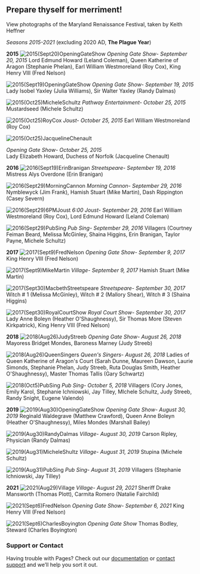 ## Prepare thyself for merriment!

View photographs of the Maryland Renaissance Festival, taken by Keith Heffner

*Seasons 2015-2021* (excluding 2020 AD, **The Plague Year**)


**2015**
![2015(Sept20)OpeningGateShow](https://user-images.githubusercontent.com/103908759/168369871-3a58ccea-4389-4629-8f73-cf597b7787f9.jpg)
*Opening Gate Show- September 20, 2015*
Lord Edmund Howard (Leland Coleman), Queen Katherine of Aragon (Stephanie Phelan), Earl William Westmoreland (Roy Cox), King Henry VIII (Fred Nelson)

![2015(Sept19)OpeningGateShow](https://user-images.githubusercontent.com/103908759/168373167-ec03fea7-52e5-4d02-abe3-a81fbc9e90d5.jpg)
*Opening Gate Show- September 19, 2015*
Lady Isobel Yaxley (Julia Williams), Sir Walter Yaxley (Randy Dalmas)

![2015(Oct25)MicheleSchultz](https://user-images.githubusercontent.com/103908759/168347037-95586731-76f8-4607-a9ec-c59f47725b5e.jpg)
*Pathway Entertainment- October 25, 2015*
Mustardseed (Michele Schultz)

![2015(Oct25)RoyCox](https://user-images.githubusercontent.com/103908759/168355584-3c455bc0-cf7f-4408-8057-a40defb1f880.jpg)
*Joust- October 25, 2015*
Earl William Westmoreland (Roy Cox)

![2015(Oct25)JacquelineChenault](https://user-images.githubusercontent.com/103908759/168356715-5009af72-940a-40f2-8ba3-79963d8869bf.jpg)

*Opening Gate Show- October 25, 2015*    
 Lady Elizabeth Howard, Duchess of Norfolk (Jacqueline Chenault)

**2016**
![2016(Sept19)ErinBranigan](https://user-images.githubusercontent.com/103908759/168373989-696a1cc9-5f69-4792-8d38-ab4bd9855b73.jpg)
*Streetspeare- September 19, 2016*
Mistress Alys Overdone (Erin Branigan)

![2016(Sept29)MorningCannon](https://user-images.githubusercontent.com/103908759/168374118-23f8e8cd-0be0-42ce-a5a5-5627573c1411.jpg)
*Morning Cannon- September 29, 2016*
Nymblewyck (Jim Frank), Hamish Stuart (Mike Martin), Dash Rippington (Casey Severn)

![2016(Sept29)6PMJoust](https://user-images.githubusercontent.com/103908759/168374517-475b4fbe-d735-4cde-abe9-678ab14ec972.jpg)
*6:00 Joust- September 29, 2016*
Earl William Westmoreland (Roy Cox), Lord Edmund Howard (Leland Coleman)

![2016(Sept29)PubSing](https://user-images.githubusercontent.com/103908759/168374657-e7148849-ff04-4933-ac40-924c7bce0306.jpg)
*Pub Sing- September 29, 2016*
Villagers (Courtney Feiman Beard, Melissa McGinley, Shaina Higgins, Erin Branigan, Taylor Payne, Michele Schultz)

**2017**
![2017(Sept9)FredNelson](https://user-images.githubusercontent.com/103908759/168375017-c82fe081-71b5-43df-bd1f-f50e713f9aa7.jpg)
*Opening Gate Show- September 9, 2017*
King Henry VIII (Fred Nelson)

![2017(Sept9)MikeMartin](https://user-images.githubusercontent.com/103908759/168375448-419c89de-6a43-4bbb-bd1e-d37364f12940.jpg)
*Village- September 9, 2017*
Hamish Stuart (Mike Martin)

![2017(Sept30)MacbethStreetspeare](https://user-images.githubusercontent.com/103908759/168375548-a2f64757-d7dc-40b0-9429-b496140ca80c.jpg)
*Streetspeare- September 30, 2017*
Witch # 1 (Melissa McGinley), Witch # 2 (Mallory Shear), Witch # 3 (Shaina Higgins)

![2017(Sept30)RoyalCourtShow](https://user-images.githubusercontent.com/103908759/168375687-0574269b-393c-473d-b865-89d69649141c.jpg)
*Royal Court Show- September 30, 2017*
Lady Anne Boleyn (Heather O'Shaughnessy), Sir Thomas More (Steven Kirkpatrick), King Henry VIII (Fred Nelson)

**2018**
![2018(Aug26)JudyStreeb](https://user-images.githubusercontent.com/103908759/168375996-5fc204a9-44a9-4bae-964f-8aab3244cce3.jpg)
*Opening Gate Show- August 26, 2018*
Mayoress Bridget Mondes, Baroness Marney (Judy Streeb)

![2018(Aug26)QueenSingers](https://user-images.githubusercontent.com/103908759/168376082-d47714e3-88fa-45d6-9e05-28bb0095b56f.jpg)
*Queen's Singers- August 26, 2018*
Ladies of Queen Katherine of Aragon's Court (Sarah Dunne, Maureen Dawson, Laurie Simonds, Stephanie Phelan, Judy Streeb, Ruta Douglas Smith, Heather O'Shaughnessy), Master Thomas Tallis (Gary Schwartz)

![2018(Oct5)PubSing](https://user-images.githubusercontent.com/103908759/168376255-c45bbd84-5d02-46b7-b8cb-3cd1c7eef771.jpg)
*Pub Sing- October 5, 2018*
Villagers (Cory Jones, Emily Karol, Stephanie Ichniowski, Jay Tilley, MIchele Schultz, Judy Streeb, Randy Snight, Eugene Valendo)

**2019**
![2019(Aug30)OpeningGateShow](https://user-images.githubusercontent.com/103908759/168376471-58c2d857-3985-4626-b2e6-1f295cdce992.jpg)
*Opening Gate Show- August 30, 2019*
Reginald Waldegrave (Matthew Crawford), Queen Anne Boleyn (Heather O'Shaughnessy), Miles Mondes (Marshall Bailey)

![2019(Aug30)RandyDalmas](https://user-images.githubusercontent.com/103908759/168376652-b73b040c-4a99-4f11-89af-a29d8cabe6ed.jpg)
*Village- August 30, 2019*
Carson Ripley, Physician (Randy Dalmas)

![2019(Aug31)MicheleShultz](https://user-images.githubusercontent.com/103908759/168376781-6aa47c52-79c7-43c2-971d-4b085167987f.jpg)
*Village- August 31, 2019*
Stupina (Michele Schultz)

![2019(Aug31)PubSing](https://user-images.githubusercontent.com/103908759/168376845-0472b62c-3ed6-4c55-be89-f78128a815cd.jpg)
*Pub Sing- August 31, 2019*
Villagers (Stephanie Ichniowski, Jay Tilley)

**2021**
![2021(Aug29)Village](https://user-images.githubusercontent.com/103908759/168376998-a15ea2fc-3008-4064-ac0e-e826660867ea.jpg)
*Village- August 29, 2021*
Sheriff Drake Mansworth (Thomas Plott), Carmita Romero (Natalie Fairchild)

![2021(Sept6)FredNelson](https://user-images.githubusercontent.com/103908759/168377201-72b6b23e-22f0-45e6-8c19-886e9dbcca72.jpg)
*Opening Gate Show- September 6, 2021*
King Henry VIII (Fred Nelson)

![2021(Sept6)CharlesBoyington](https://user-images.githubusercontent.com/103908759/168377303-15e7e7a2-f816-41db-a4fa-c071756bc2f7.jpg)
*Opening Gate Show*
Thomas Bodley, Steward (Charles Boyington)
























### Support or Contact

Having trouble with Pages? Check out our [documentation](https://docs.github.com/categories/github-pages-basics/) or [contact support](https://support.github.com/contact) and we’ll help you sort it out.

